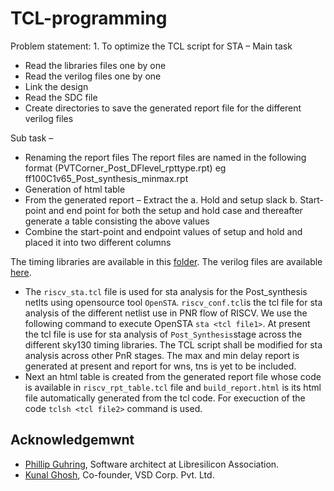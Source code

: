# TCL-programming
Problem statement:
    1. To optimize the TCL script for STA – Main task

  - Read the libraries files one by one
  - Read the verilog files one by one 
  - Link the design
  - Read the SDC file
  - Create directories to save the generated report file for the different verilog files  

Sub task – 
 - Renaming the report files
       The report files are named in the following format (PVTCorner_Post_DFlevel_rpttype.rpt) eg ff100C1v65_Post_synthesis_minmax.rpt
 -  Generation of html table
   - From the generated report – Extract the 
     a. Hold and setup slack b. Start-point and end point for both the setup and hold case and thereafter generate a table consisting the above values
   - Combine the start-point and endpoint values of setup and hold and placed it into two different columns
   
   The timing libraries are available in this [folder](https://github.com/Geetima2021/vsdpcvrd/tree/main/resources/timing_libs). The verilog files are available [here](https://github.com/Geetima2021/vsdpcvrd/tree/main/resources/openlane_opensta/verilog).
    
- The ```riscv_sta.tcl``` file is used for sta analysis for the Post_synthesis netlts using opensource tool ``OpenSTA``. ``riscv_conf.tcl``is the tcl file for sta analysis of the different netlist use in PNR flow of RISCV. We use the following command to execute OpenSTA ```sta <tcl file1>```. At present the tcl file is use for sta analysis of ``Post_Synthesis``stage across the different sky130 timing libraries. The TCL script shall be modified for sta analysis across other PnR stages. The max and min delay report is generated at present and report for wns, tns is yet to be included.
- Next an html table is created from the generated report file whose code is available in ``riscv_rpt_table.tcl`` file and ``build_report.html`` is its html file automatically generated from the tcl code. For execuction of the code ``tclsh <tcl file2>`` command is used. 

 
 ## Acknowledgemwnt
 
- [Phillip Guhring](https://github.com/thesourcerer8), Software architect at Libresilicon Association.
- [Kunal Ghosh](https://github.com/kunalg123), Co-founder, VSD Corp. Pvt. Ltd.
 
